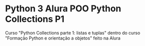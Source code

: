 # Python 3 Alura POO Python Collections P1
 Curso "Python Collections parte 1: listas e tuplas" dentro do curso "Formação Python e orientação a objetos" feito na Alura
